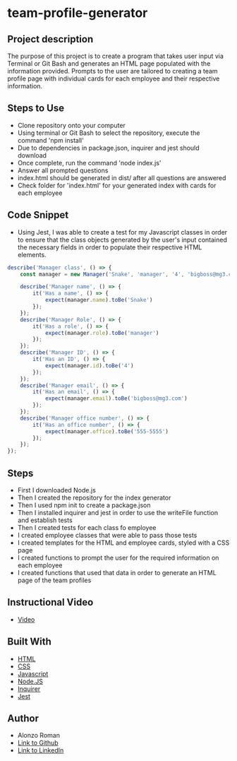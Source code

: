 # team-profile-generator

## Project description 
The purpose of this project is to create a program that takes user input via Terminal or Git Bash and generates an HTML page populated with the information provided. Prompts to the user are tailored to creating a team profile page with individual cards for each employee and their respective information. 

## Steps to Use
- Clone repository onto your computer
- Using terminal or Git Bash to select the repository, execute the command 'npm install'
- Due to dependencies in package.json, inquirer and jest should download
- Once complete, run the command 'node index.js'
- Answer all prompted questions
- index.html should be generated in dist/ after all questions are answered
- Check folder for 'index.html' for your generated index with cards for each employee


## Code Snippet
- Using Jest, I was able to create a test for my Javascript classes in order to ensure that the class objects generated by the user's input contained the necessary fields in order to populate their respective HTML elements.

```Javascript
describe('Manager class', () => {
    const manager = new Manager('Snake', 'manager', '4', 'bigboss@mg3.com', '555-5555');

    describe('Manager name', () => {
        it('Has a name', () => {
            expect(manager.name).toBe('Snake')
        });
    });
    describe('Manager Role', () => {
        it('Has a role', () => {
            expect(manager.role).toBe('manager')
        });
    });
    describe('Manager ID', () => {
        it('Has an ID', () => {
            expect(manager.id).toBe('4')
        });
    });
    describe('Manager email', () => {
        it('Has an email', () => {
            expect(manager.email).toBe('bigboss@mg3.com')
        });
    });
    describe('Manager office number', () => {
        it('Has an office number', () => {
            expect(manager.office).toBe('555-5555')
        });
    });
});
```

## Steps

- First I downloaded Node.js
- Then I created the repository for the index generator
- Then I used npm init to create a package.json
- Then I installed inquirer and jest in order to use the writeFile function and establish tests
- Then I created tests for each class fo employee
- I created employee classes that were able to pass those tests
- I created templates for the HTML and employee cards, styled with a CSS page
- I created functions to prompt the user for the required information on each employee
- I created functions that used that data in order to generate an HTML page of the team profiles

## Instructional Video

* [Video]()

## Built With

* [HTML](https://developer.mozilla.org/en-US/docs/Web/HTML)
* [CSS](https://developer.mozilla.org/en-US/docs/Web/CSS)
* [Javascript](https://developer.mozilla.org/en-US/docs/Web/JavaScript)
* [Node.JS](https://nodejs.org/en/)
* [Inquirer](https://www.npmjs.com/package/inquirer)
* [Jest](https://jestjs.io/)


## Author
- Alonzo Roman
- [Link to Github](https://github.com/alonzofroman)
- [Link to LinkedIn](https://www.linkedin.com/)